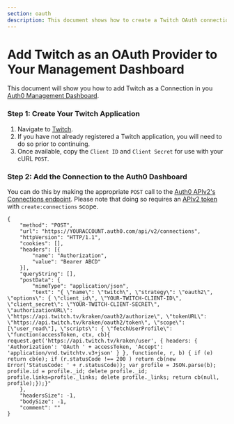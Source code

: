 ```yaml
---
section: oauth
description: This document shows how to create a Twitch OAuth connection.
---
```


# Add Twitch as an OAuth Provider to Your Management Dashboard

This document will show you how to add Twitch as a Connection in you [Auth0 Management Dashboard](${manage_url}).

### Step 1: Create Your Twitch Application

1. Navigate to [Twitch](http://www.twitch.tv/kraken/oauth2/clients/new).
2. If you have not already registered a Twitch application, you will need to do so prior to continuing.
3. Once available, copy the `Client ID` and `Client Secret` for use with your cURL `POST`.

### Step 2: Add the Connection to the Auth0 Dashboard

You can do this by making the appropriate `POST` call to the [Auth0 APIv2's Connections endpoint](/api/v2#!/Connections/post_connections). Please note that doing so requires an [APIv2 token](/api/v2/tokens) with `create:connections` scope.

```har
{
	"method": "POST",
	"url": "https://YOURACCOUNT.auth0.com/api/v2/connections",
	"httpVersion": "HTTP/1.1",
	"cookies": [],
	"headers": [{
		"name": "Authorization",
		"value": "Bearer ABCD"
	}],
	"queryString": [],
	"postData": {
		"mimeType": "application/json",
		"text": "{ \"name\": \"twitch\", \"strategy\": \"oauth2\", \"options\": { \"client_id\", \"YOUR-TWITCH-CLIENT-ID\", \"client_secret\": \"YOUR-TWITCH-CLIENT-SECRET\", \"authorizationURL\": \"https://api.twitch.tv/kraken/oauth2/authorize\", \"tokenURL\": \"https://api.twitch.tv/kraken/oauth2/token\", \"scope\": [\"user_read\"], \"scripts\": { \"fetchUserProfile\": \"function(accessToken, ctx, cb){ request.get('https://api.twitch.tv/kraken/user', { headers: { 'Authorization': 'OAuth ' + accessToken, 'Accept': 'application/vnd.twitchtv.v3+json' } }, function(e, r, b) { if (e) return cb(e); if (r.statusCode !== 200 ) return cb(new Error('StatusCode: ' + r.statusCode)); var profile = JSON.parse(b); profile.id = profile._id; delete profile._id; profile.links=profile._links; delete profile._links; return cb(null, profile);});}"
	},
	"headersSize": -1,
	"bodySize": -1,
	"comment": ""
}
```
